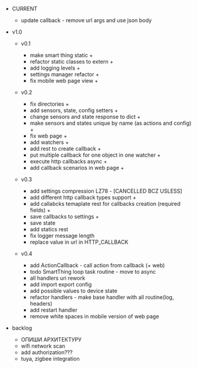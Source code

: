 - CURRENT
    - update callback - remove url args and use json body

- v1.0
    - v0.1
        - make smart thing static +
        - refactor static classes to extern +
        - add logging levels +
        - settings manager refactor +
        - fix mobile web page view +

    - v0.2
        - fix directories +
        - add sensors, state, config setters +
        - change sensors and state response to dict +
        - make sensors and states unique by name (as actions and config) +
        - fix web page + 
        - add watchers +
        - add rest to create callback +
        - put multiple callback for one object in one watcher +
        - execute http callbacks async +
        - add callback scenarios in web page +
        
    - v0.3
        - add settings compression LZ78 - [CANCELLED BCZ USLESS]
        - add different http callback types support +
        - add callabcks temaplate rest for callbacks creation (required fields) +
        - save callbacks to settings +
        - save state
        - add statics rest
        - fix logger message length
        - replace value in url in HTTP_CALLBACK

    - v0.4
        - add ActionCallback - call action from callback (+ web)
        - todo SmartThing loop task routine - move to async
        - all handlers uri rework
        - add import export config
        - add possible values to device state
        - refactor handlers - make base handler with all routine(log, headers)
        - add restart handler
        - remove white spaces in mobile version of web page

- backlog
    - ОПИШИ АРХИТЕКТУРУ
    - wifi network scan
    - add authorization???
    - tuya, zigbee integration
